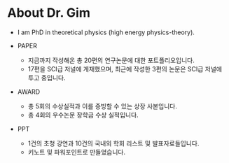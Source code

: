 # About Dr. Gim
- I am PhD in theoretical physics (high energy physics-theory).

- PAPER
  - 지금까지 작성해온 총 20편의 연구논문에 대한 포트폴리오입니다.
  - 17편을 SCI급 저널에 게재했으며, 최근에 작성한 3편의 논문은 SCI급 저널에 투고 중입니다.

- AWARD
  - 총 5회의 수상실적과 이를 증빙할 수 있는 상장 사본입니다.
  - 총 4회의 우수논문 장학금 수상 실적입니다.

- PPT
  - 1건의 초청 강연과 10건의 국내외 학회 리스트 및 발표자료들입니다.
  - 키노트 및 파워포인트로 만들었습니다.
  
